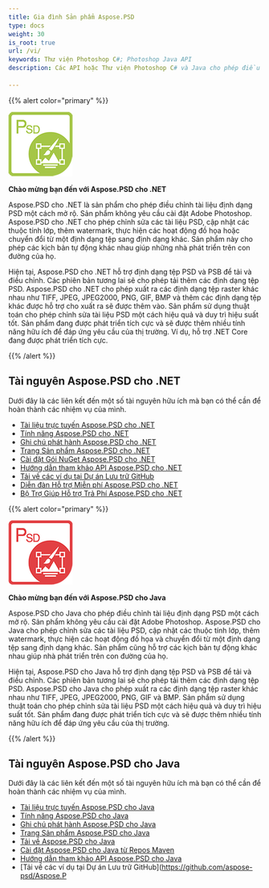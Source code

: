 ```yaml
---
title: Gia đình Sản phẩm Aspose.PSD
type: docs
weight: 30
is_root: true
url: /vi/
keywords: Thư viện Photoshop C#; Photoshop Java API
description: Các API hoặc Thư viện Photoshop C# và Java cho phép điều chỉnh tài liệu định dạng PSD một cách mở rộ. Các sản phẩm không yêu cầu cài đặt Adobe Photoshop và hỗ trợ định dạng tệp PSD và PSB để tải, điều chỉnh và chuyển đổi chúng sang các định dạng tệp raster khác nhau như TIFF, JPEG, JPEG2000, PNG, GIF và BMP.

---
```


{{% alert color="primary" %}} 

**![Logo Sản phẩm Aspose.PSD cho .NET](home_1.png)**

**Chào mừng bạn đến với Aspose.PSD cho .NET**

Aspose.PSD cho .NET là sản phẩm cho phép điều chỉnh tài liệu định dạng PSD một cách mở rộ. Sản phẩm không yêu cầu cài đặt Adobe Photoshop. Aspose.PSD cho .NET cho phép chỉnh sửa các tài liệu PSD, cập nhật các thuộc tính lớp, thêm watermark, thực hiện các hoạt động đồ họa hoặc chuyển đổi từ một định dạng tệp sang định dạng khác. Sản phẩm này cho phép các kịch bản tự động khác nhau giúp những nhà phát triển trên con đường của họ.

Hiện tại, Aspose.PSD cho .NET hỗ trợ định dạng tệp PSD và PSB để tải và điều chỉnh. Các phiên bản tương lai sẽ cho phép tải thêm các định dạng tệp PSD. Aspose.PSD cho .NET cho phép xuất ra các định dạng tệp raster khác nhau như TIFF, JPEG, JPEG2000, PNG, GIF, BMP và thêm các định dạng tệp khác được hỗ trợ cho xuất ra sẽ được thêm vào. Sản phẩm sử dụng thuật toán cho phép chỉnh sửa tài liệu PSD một cách hiệu quả và duy trì hiệu suất tốt. Sản phẩm đang được phát triển tích cực và sẽ được thêm nhiều tính năng hữu ích để đáp ứng yêu cầu của thị trường. Ví dụ, hỗ trợ .NET Core đang được phát triển tích cực.

{{% /alert %}} 

## **Tài nguyên Aspose.PSD cho .NET**

Dưới đây là các liên kết đến một số tài nguyên hữu ích mà bạn có thể cần để hoàn thành các nhiệm vụ của mình.

- [Tài liệu trực tuyến Aspose.PSD cho .NET](/psd/vi/net/)
- [Tính năng Aspose.PSD cho .NET](/psd/vi/net/features/)
- [Ghi chú phát hành Aspose.PSD cho .NET](/psd/vi/net/release-notes/)
- [Trang Sản phẩm Aspose.PSD cho .NET](https://products.aspose.com/psd/net)
- [Cài đặt Gói NuGet Aspose.PSD cho .NET](https://www.nuget.org/packages/Aspose.PSD/)
- [Hướng dẫn tham khảo API Aspose.PSD cho .NET](https://reference.aspose.com/net/psd)
- [Tải về các ví dụ tại Dự án Lưu trữ GitHub](https://github.com/aspose-psd/Aspose.PSD-for-.NET)
- [Diễn đàn Hỗ trợ Miễn phí Aspose.PSD cho .NET](https://forum.aspose.com/c/psd)
- [Bộ Trợ Giúp Hỗ trợ Trả Phí Aspose.PSD cho .NET](https://helpdesk.aspose.com/)

{{% alert color="primary" %}} 

**![Logo Sản phẩm Aspose.PSD cho Java](aspose-psd-for-java-home_1.png)**

**Chào mừng bạn đến với Aspose.PSD cho Java**

Aspose.PSD cho Java cho phép điều chỉnh tài liệu định dạng PSD một cách mở rộ. Sản phẩm không yêu cầu cài đặt Adobe Photoshop. Aspose.PSD cho Java cho phép chỉnh sửa các tài liệu PSD, cập nhật các thuộc tính lớp, thêm watermark, thực hiện các hoạt động đồ họa và chuyển đổi từ một định dạng tệp sang định dạng khác. Sản phẩm cũng hỗ trợ các kịch bản tự động khác nhau giúp nhà phát triển trên con đường của họ.

Hiện tại, Aspose.PSD cho Java hỗ trợ định dạng tệp PSD và PSB để tải và điều chỉnh. Các phiên bản tương lai sẽ cho phép tải thêm các định dạng tệp PSD. Aspose.PSD cho Java cho phép xuất ra các định dạng tệp raster khác nhau như TIFF, JPEG, JPEG2000, PNG, GIF và BMP. Sản phẩm sử dụng thuật toán cho phép chỉnh sửa tài liệu PSD một cách hiệu quả và duy trì hiệu suất tốt. Sản phẩm đang được phát triển tích cực và sẽ được thêm nhiều tính năng hữu ích để đáp ứng yêu cầu của thị trường.

{{% /alert %}} 

## **Tài nguyên Aspose.PSD cho Java**

Dưới đây là các liên kết đến một số tài nguyên hữu ích mà bạn có thể cần để hoàn thành các nhiệm vụ của mình.

- [Tài liệu trực tuyến Aspose.PSD cho Java](/psd/vi/java/)
- [Tính năng Aspose.PSD cho Java](/psd/vi/java/features/)
- [Ghi chú phát hành Aspose.PSD cho Java](/psd/vi/java/release-notes/)
- [Trang Sản phẩm Aspose.PSD cho Java](https://products.aspose.com/psd/java)
- [Tải về Aspose.PSD cho Java](https://repository.aspose.com/webapp/#/artifacts/browse/tree/General/repo/com/aspose/aspose-psd)
- [Cài đặt Aspose.PSD cho Java từ Repos Maven](/psd/vi/java/installation/)
- [Hướng dẫn tham khảo API Aspose.PSD cho Java](https://reference.aspose.com/java/psd)
- [Tải về các ví dụ tại Dự án Lưu trữ GitHub](https://github.com/aspose-psd/Aspose.P
